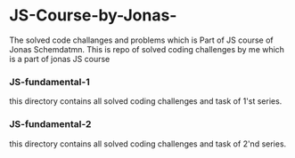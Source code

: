# JS-Course-by-Jonas-
The solved  code challanges and problems which is Part of JS course of Jonas Schemdatmn. This is repo of solved coding challenges by me which is a part of jonas JS course

### JS-fundamental-1 
this directory contains all solved coding challenges and task of 1'st series.


### JS-fundamental-2 
this directory contains all solved coding challenges and task of 2'nd series.
